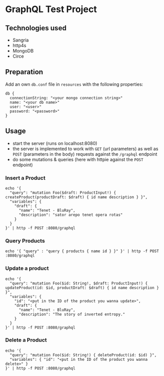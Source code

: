 # GraphQL Test Project

## Technologies used

- Sangria
- http4s
- MongoDB
- Circe

## Preparation

Add an own `db.conf` file in `resources` with the following properties:

```hocon
db {
  connectionString: "<your mongo connection string>"
  name: "<your db name>"
  user: "<user>"
  password: "<password>"
}
```

## Usage

- start the server (runs on localhost:8080)
- the server is implemented to work with `GET` (url parameters) as well as `POST` (parameters in the body) requests
  against the `/graphql` endpoint
- do some mutations & queries (here with httpie against the `POST` endpoint)

### Insert a Product

```shell
echo '{
  "query": "mutation Foo($draft: ProductInput!) { createProduct(productDraft: $draft) { id name description } }",
  "variables": {
    "draft": {
      "name": "Tenet - BluRay",
      "description": "sator arepo tenet opera rotas"
    }
  }
}' | http -f POST :8080/graphql
```

### Query Products

```shell
echo '{ "query" : "query { products { name id } }" }' | http -f POST :8080/graphql
```

### Update a product

```shell
echo '{
  "query": "mutation Foo($id: String!, $draft: ProductInput!) { updateProduct(id: $id, productDraft: $draft) { id name description } }",
  "variables": {
    "id": "<put in the ID of the product you wanna update>",
    "draft": {
      "name": "Tenet - BluRay",
      "description": "The story of inverted entropy."
    }
  }
}' | http -f POST :8080/graphql
```

### Delete a Product

```shell
echo '{
  "query": "mutation Foo($id: String!) { deleteProduct(id: $id) }",
  "variables": { "id": "<put in the ID of the product you wanna delete>" }
}' | http -f POST :8080/graphql
```
